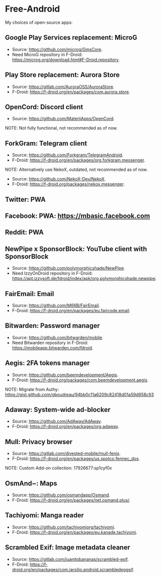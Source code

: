 # Free-Android
My choices of open-source apps:

## Google Play Services replacement: MicroG
- Source: <https://github.com/microg/GmsCore>.
- Need MicroG repository in F-Droid: <https://microg.org/download.html#F-Droid.repository>.

## Play Store replacement: Aurora Store
- Source: <https://gitlab.com/AuroraOSS/AuroraStore>.
- F-Droid: <https://f-droid.org/en/packages/com.aurora.store>.

## OpenCord: Discord client
- Source: <https://github.com/MateriiApps/OpenCord>.

NOTE: Not fully functional, not recommended as of now.

## ForkGram: Telegram client
- Source: <https://github.com/Forkgram/TelegramAndroid>.
- F-Droid: <https://f-droid.org/en/packages/org.forkgram.messenger>.

NOTE: Alternatively use NekoX, outdated, not recommended as of now.
- Source: <https://github.com/NekoX-Dev/NekoX>.
- F-Droid: <https://f-droid.org/packages/nekox.messenger>.

## Twitter: PWA

## Facebook: PWA: https://mbasic.facebook.com

## Reddit: PWA

## NewPipe x SponsorBlock: YouTube client with SponsorBlock
- Source: <https://github.com/polymorphicshade/NewPipe>.
- Need IzzyOnDroid repository in F-Droid: <https://apt.izzysoft.de/fdroid/index/apk/org.polymorphicshade.newpipe>.

## FairEmail: Email
- Source: <https://github.com/M66B/FairEmail>.
- F-Droid: <https://f-droid.org/en/packages/eu.faircode.email>.

## Bitwarden: Password manager
- Source: <https://github.com/bitwarden/mobile>.
- Need Bitwarden repository in F-Droid: <https://mobileapp.bitwarden.com/fdroid>.

## Aegis: 2FA tokens manager
- Source: <https://github.com/beemdevelopment/Aegis>.
- F-Droid: <https://f-droid.org/packages/com.beemdevelopment.aegis>.

NOTE: Migrate from Authy: <https://gist.github.com/gboudreau/94bb0c11a6209c82418d01a59d958c93>

## Adaway: System-wide ad-blocker
- Source: <https://github.com/AdAway/AdAway>.
- F-Droid: <https://f-droid.org/en/packages/org.adaway>.

## Mull: Privacy browser
- Source: <https://gitlab.com/divested-mobile/mull-fenix>.
- F-Droid: <https://f-droid.org/en/packages/us.spotco.fennec_dos>.

NOTE: Custom Add-on collection: 17926677:sp1cyf0x

## OsmAnd~: Maps
- Source: <https://github.com/osmandapp/Osmand>.
- F-Droid: <https://f-droid.org/en/packages/net.osmand.plus/>.

## Tachiyomi: Manga reader
- Source: <https://github.com/tachiyomiorg/tachiyomi>.
- F-Droid: <https://f-droid.org/en/packages/eu.kanade.tachiyomi>.

## Scrambled Exif: Image metadata cleaner
- Source: <https://gitlab.com/juanitobananas/scrambled-exif>.
- F-Droid: <https://f-droid.org/en/packages/com.jarsilio.android.scrambledeggsif>.
